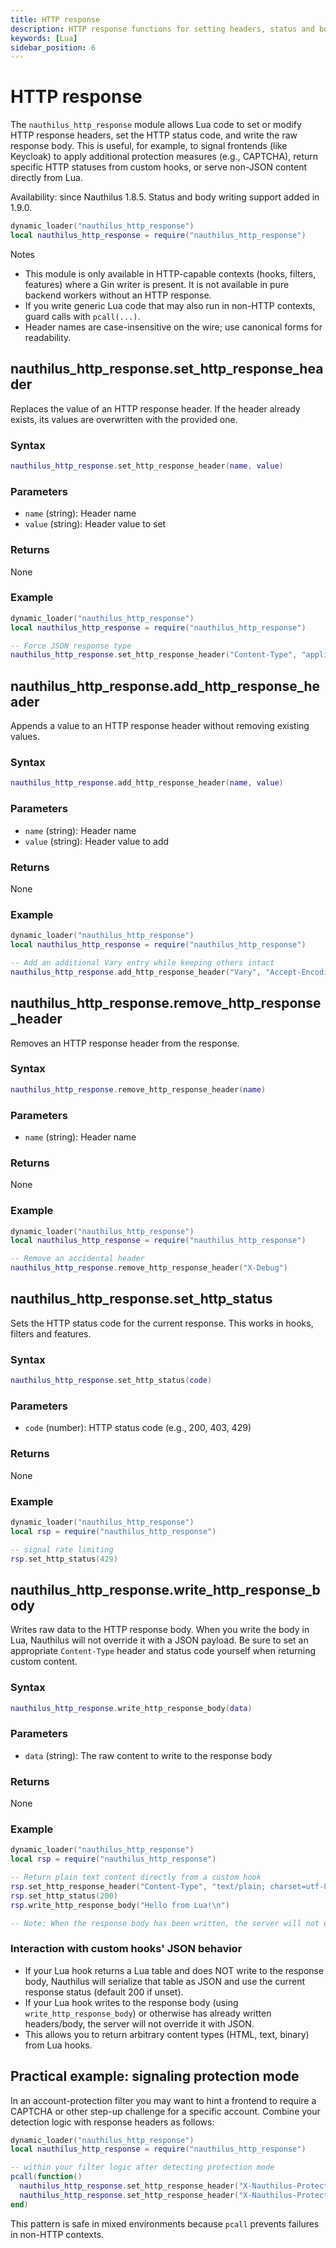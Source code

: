 ```yaml
---
title: HTTP response
description: HTTP response functions for setting headers, status and body from Lua
keywords: [Lua]
sidebar_position: 6
---
```

# HTTP response

The `nauthilus_http_response` module allows Lua code to set or modify HTTP response headers,
set the HTTP status code, and write the raw response body. This is useful, for example, to
signal frontends (like Keycloak) to apply additional protection measures (e.g., CAPTCHA),
return specific HTTP statuses from custom hooks, or serve non-JSON content directly from Lua.

Availability: since Nauthilus 1.8.5. Status and body writing support added in 1.9.0.

```lua
dynamic_loader("nauthilus_http_response")
local nauthilus_http_response = require("nauthilus_http_response")
```

Notes
- This module is only available in HTTP-capable contexts (hooks, filters, features) where a Gin writer is present. It is not available in pure backend workers without an HTTP response.
- If you write generic Lua code that may also run in non-HTTP contexts, guard calls with `pcall(...)`.
- Header names are case-insensitive on the wire; use canonical forms for readability.

## nauthilus_http_response.set_http_response_header

Replaces the value of an HTTP response header. If the header already exists, its values are overwritten with the provided one.

### Syntax

```lua
nauthilus_http_response.set_http_response_header(name, value)
```

### Parameters

- `name` (string): Header name
- `value` (string): Header value to set

### Returns

None

### Example

```lua
dynamic_loader("nauthilus_http_response")
local nauthilus_http_response = require("nauthilus_http_response")

-- Force JSON response type
nauthilus_http_response.set_http_response_header("Content-Type", "application/json")
```

## nauthilus_http_response.add_http_response_header

Appends a value to an HTTP response header without removing existing values.

### Syntax

```lua
nauthilus_http_response.add_http_response_header(name, value)
```

### Parameters

- `name` (string): Header name
- `value` (string): Header value to add

### Returns

None

### Example

```lua
dynamic_loader("nauthilus_http_response")
local nauthilus_http_response = require("nauthilus_http_response")

-- Add an additional Vary entry while keeping others intact
nauthilus_http_response.add_http_response_header("Vary", "Accept-Encoding")
```

## nauthilus_http_response.remove_http_response_header

Removes an HTTP response header from the response.

### Syntax

```lua
nauthilus_http_response.remove_http_response_header(name)
```

### Parameters

- `name` (string): Header name

### Returns

None

### Example

```lua
dynamic_loader("nauthilus_http_response")
local nauthilus_http_response = require("nauthilus_http_response")

-- Remove an accidental header
nauthilus_http_response.remove_http_response_header("X-Debug")
```

## nauthilus_http_response.set_http_status

Sets the HTTP status code for the current response. This works in hooks, filters and features.

### Syntax

```lua
nauthilus_http_response.set_http_status(code)
```

### Parameters

- `code` (number): HTTP status code (e.g., 200, 403, 429)

### Returns

None

### Example
```lua
dynamic_loader("nauthilus_http_response")
local rsp = require("nauthilus_http_response")

-- signal rate limiting
rsp.set_http_status(429)
```

## nauthilus_http_response.write_http_response_body

Writes raw data to the HTTP response body. When you write the body in Lua, Nauthilus will not
override it with a JSON payload. Be sure to set an appropriate `Content-Type` header and
status code yourself when returning custom content.

### Syntax

```lua
nauthilus_http_response.write_http_response_body(data)
```

### Parameters

- `data` (string): The raw content to write to the response body

### Returns

None

### Example

```lua
dynamic_loader("nauthilus_http_response")
local rsp = require("nauthilus_http_response")

-- Return plain text content directly from a custom hook
rsp.set_http_response_header("Content-Type", "text/plain; charset=utf-8")
rsp.set_http_status(200)
rsp.write_http_response_body("Hello from Lua!\n")

-- Note: When the response body has been written, the server will not emit JSON from any returned Lua table.
```

### Interaction with custom hooks' JSON behavior

- If your Lua hook returns a Lua table and does NOT write to the response body, Nauthilus
  will serialize that table as JSON and use the current response status (default 200 if unset).
- If your Lua hook writes to the response body (using `write_http_response_body`) or otherwise
  has already written headers/body, the server will not override it with JSON.
- This allows you to return arbitrary content types (HTML, text, binary) from Lua hooks.

## Practical example: signaling protection mode

In an account-protection filter you may want to hint a frontend to require a CAPTCHA
or other step-up challenge for a specific account. Combine your detection logic with
response headers as follows:

```lua
dynamic_loader("nauthilus_http_response")
local nauthilus_http_response = require("nauthilus_http_response")

-- within your filter logic after detecting protection mode
pcall(function()
  nauthilus_http_response.set_http_response_header("X-Nauthilus-Protection", "stepup")
  nauthilus_http_response.set_http_response_header("X-Nauthilus-Protection-Reason", "uniq24,fail24")
end)
```

This pattern is safe in mixed environments because `pcall` prevents failures in non-HTTP contexts.
